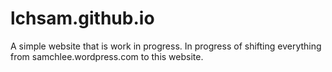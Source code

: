 # lchsam.github.io
A simple website that is work in progress.
In progress of shifting everything from samchlee.wordpress.com to this website.
